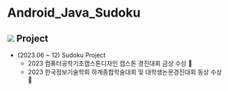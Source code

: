 ﻿# Android_Java_Sudoku

## <img src="https://img.shields.io/badge/텍스트-컬러코드?style=원하는스타일&logo=CodeProject&logoColor=Blue"/> Project
- (2023.06 ~ 12) Sudoku Project 
  - 2023 컴퓨터공학기초캡스톤디자인 캡스톤 경진대회 금상 수상 🥇
  - 2023 한국정보기술학회 하계종합학술대회 및 대학생논문경진대회 동상 수상 🥉

